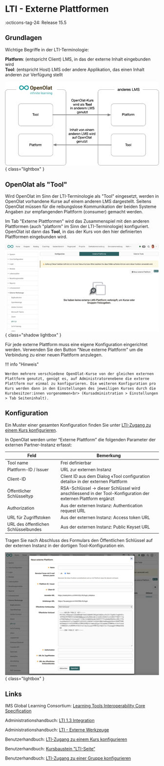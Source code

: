 # LTI - Externe Plattformen

:octicons-tag-24: Release 15.5

## Grundlagen

Wichtige Begriffe in der LTI-Terminologie:

**Platform**: 	(entspricht Client) LMS, in das der externe Inhalt eingebunden wird<br>
**Tool**:		(entspricht Host) LMS oder andere Applikation, das einen Inhalt anderen zur Verfügung stellt

![LTI_share_groups_platform_tool_v1_de.png](assets/LTI_platform_tool_v1_de.png){ class="lightbox" }

## OpenOlat als "Tool"

Wird OpenOlat im Sinn der LTI-Terminologie als "Tool" eingesetzt, werden in OpenOlat vorhandene Kurse auf einem anderen LMS dargestellt. Seitens OpenOlat müssen für die reibungslose Kommunikation der beiden Systeme Angaben zur empfangenden Plattform (consumer) gemacht werden. 

Im Tab "Externe Plattformen" wird das Zusammenspiel mit den anderen Plattformen (auch "platform" im Sinn der LTI-Terminologie) konfiguriert. OpenOlat ist dann das **Tool**, in das der Kurs von den hier definierten Platfformen eingebunden wird.

![LTI_admin_config_v1_de.png](assets/LTI_admin_platform_v1_de.png){ class="shadow lightbox" }

Für jede externe Plattform muss eine eigene Konfiguration eingerichtet werden. Verwenden Sie den Button "Neue externe Plattform" um die Verbindung zu einer neuen Plattform anzulegen.


!!! info "Hinweis"

    Werden mehrere verschiedene OpenOlat-Kurse von der gleichen externen Plattform genutzt, genügt es, auf Administratorenebene die externe Plattform nur einmal zu konfigurieren. Die weiteren Konfiguration pro Kurs werden dann in den Einstellungen des jeweiligen Kurses durch die Kursbesitzer:innen vorgenommen<br> (Kursadministration > Einstellungen > Tab Seiteninhalt).


## Konfiguration

Ein Muster einer gesamten Konfiguration finden Sie unter [LTI-Zugang zu einem Kurs konfigurieren](../../manual_user/learningresources/LTI_Share_courses.de.md).

In OpenOlat werden unter “Externe Plattform” die folgenden Parameter der externen Partner-Instanz erfasst:

| Feld					| Bemerkung |
| --------------------- | ---------------------------------------------- |
| Tool name				| Frei definierbar |
| Plattform-ID / Issuer	| URL zur externen Instanz |
| Client-ID				| Client ID aus dem Dialog «Tool configuration details» in der externen Plattform |
| Öffentlicher Schlüsseltyp | RSA-Schlüssel -> dieser Schlüssel wird anschliessend in der Tool-Konfiguration der externen Plattform ergänzt |
| Authorization	 		| Aus der externen Instanz: Authentication request URL |
| URL für Zugriffstoken	| Aus der externen Instanz: Access token URL |
| URL des öffentlichen Schlüsselbundes | Aus der externen Instanz: Public Keyset URL |


Tragen Sie nach Abschluss des Formulars den Öffentlichen Schlüssel auf der externen Instanz in der dortigen Tool-Konfiguration ein.

![LTI_admin_platform_config_v1_de.png](assets/LTI_admin_platform_config_v1_de.png){ class="lightbox" }

## Links

IMS Global Learning Consortium: [Learning Tools Interoperability Core Specification](http://www.imsglobal.org/spec/lti/v1p3/)

Administrationshandbuch: [LTI 1.3 Integration](http://docs.openolat.org/de/manual_admin/administration/LTI_Integrations/)

Administrationshandbuch: [LTI - Externe Werkzeuge](http://docs.openolat.org/de/manual_admin/administration/LTI_External_tools/)

Benutzerhandbuch: [LTI-Zugang zu einem Kurs konfigurieren](https://docs.openolat.org/de/manual_user/learningresources/LTI_Share_courses/?h=lti)

Benutzerhandbuch: [Kursbaustein "LTI-Seite“](http://docs.openolat.org/de/manual_user/learningresources/Course_Element_LTI_Page/)

Benutzerhandbuch: [LTI-Zugang zu einer Gruppe konfigurieren](https://docs.openolat.org/de/manual_user/groups/LTI_Share_groups/)
